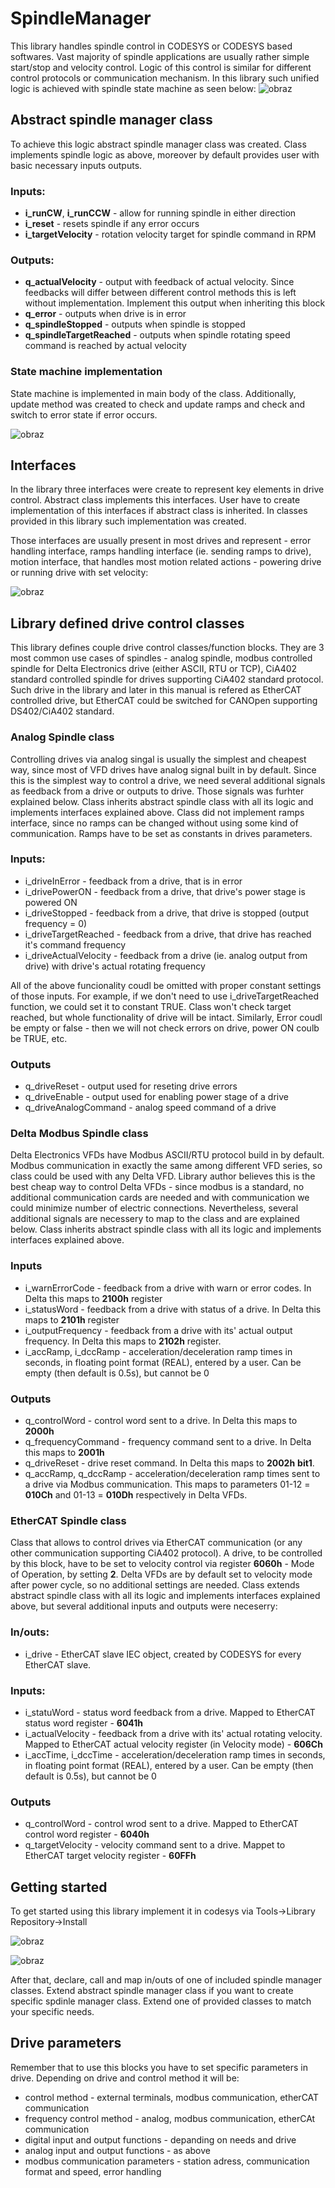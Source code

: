 # SpindleManager
This library handles spindle control in CODESYS or CODESYS based softwares. Vast majority of spindle applications are usually rather simple start/stop and velocity control. Logic of this control is similar for different control protocols or communication mechanism. In this library such unified logic is achieved with spindle state machine as seen below:
![obraz](https://user-images.githubusercontent.com/109360131/199506887-51aa946c-bda3-47a8-9ff8-1214ad516a49.png)

## Abstract spindle manager class
To achieve this logic abstract spindle manager class was created. Class implements spindle logic as above, moreover by default provides user with basic necessary inputs outputs. 

### Inputs:
- **i_runCW**, **i_runCCW** - allow for running spindle in either direction
- **i_reset** - resets spindle if any error occurs
- **i_targetVelocity** - rotation velocity target for spindle command in RPM

### Outputs:
- **q_actualVelocity** - output with feedback of actual velocity. Since feedbacks will differ between different control methods this is left without implementation. Implement this output when inheriting this block
- **q_error** - outputs when drive is in error
- **q_spindleStopped** - outputs when spindle is stopped
- **q_spindleTargetReached** - outputs when spindle rotating speed command is reached by actual velocity

### State machine implementation
State machine is implemented in main body of the class. Additionally, update method was created to check and update ramps and check and switch to error state if error occurs.

![obraz](https://user-images.githubusercontent.com/109360131/199514850-c8f1019e-2028-40c7-9c18-d2edeefc7484.png)

## Interfaces
In the library three interfaces were create to represent key elements in drive control. Abstract class implements this interfaces. User have to create implementation of this interfaces if abstract class is inherited. In classes provided in this library such implementation was created.

Those interfaces are usually present in most drives and represent - error handling interface, ramps handling interface (ie. sending ramps to drive), motion interface, that handles most motion related actions - powering drive or running drive with set velocity:

![obraz](https://user-images.githubusercontent.com/109360131/199517050-c2245a9a-d2fb-400e-8386-69ba32e994ec.png)

## Library defined drive control classes
This library defines couple drive control classes/function blocks. They are 3 most common use cases of spindles - analog spindle, modbus controlled spindle for Delta Electronics drive (either ASCII, RTU or TCP), CiA402 standard controlled spindle for drives supporting CiA402 standard protocol. Such drive in the library and later in this manual is refered as EtherCAT controlled drive, but EtherCAT could be switched for CANOpen supporting DS402/CiA402 standard.

### Analog Spindle class
Controlling drives via analog singal is usually the simplest and cheapest way, since most of VFD drives have analog signal built in by default. Since this is the simplest way to control a drive, we need several additional signals as feedback from a drive or outputs to drive. Those signals was furhter explained below. Class inherits abstract spindle class with all its logic and implements interfaces explained above. Class did not implement ramps interface, since no ramps can be changed without using some kind of communication. Ramps have to be set as constants in drives parameters.

### Inputs:
- i_driveInError - feedback from a drive, that is in error
- i_drivePowerON - feedback from a drive, that drive's power stage is powered ON
- i_driveStopped - feedback from a drive, that drive is stopped (output frequency = 0)
- i_driveTargetReached - feedback from a drive, that drive has reached it's command frequency
- i_driveActualVelocity - feedback from a drive (ie. analog output from drive) with drive's actual rotating frequency

All of the above funcionality coudl be omitted with proper constant settings of those inputs. For example, if we don't need to use i_driveTargetReached function, we could set it to constant TRUE. Class won't check target reached, but whole functionality of drive will be intact. Similarly, Error coudl be empty or false - then we will not check errors on drive, power ON coulb be TRUE, etc.

### Outputs
- q_driveReset - output used for reseting drive errors
- q_driveEnable - output used for enabling power stage of a drive
- q_driveAnalogCommand - analog speed command of a drive

### Delta Modbus Spindle class
Delta Electronics VFDs have Modbus ASCII/RTU protocol build in by default. Modbus communication in exactly the same among different VFD series, so class could be used with any Delta VFD. Library author believes this is the best cheap way to control Delta VFDs - since modbus is a standard, no additional communication cards are needed and with communication we could minimize number of electric connections. Nevertheless, several additional signals are necessery to map to the class and are explained below. Class inherits abstract spindle class with all its logic and implements interfaces explained above.

### Inputs
- i_warnErrorCode - feedback from a drive with warn or error codes. In Delta this maps to **2100h** register
- i_statusWord - feedback from a drive with status of a drive. In Delta this maps to **2101h** register
- i_outputFrequency - feedback from a drive with its' actual output frequency. In Delta this maps to **2102h** register.
- i_accRamp, i_dccRamp - acceleration/deceleration ramp times in seconds, in floating point format (REAL), entered by a user. Can be empty (then default is 0.5s), but cannot be 0

### Outputs
- q_controlWord - control word sent to a drive. In Delta this maps to **2000h**
- q_frequencyCommand - frequency command sent to a drive. In Delta this maps to **2001h**
- q_driveReset - drive reset command. In Delta this maps to **2002h** **bit1**.
- q_accRamp, q_dccRamp - acceleration/deceleration ramp times sent to a drive via Modbus communication. This maps to parameters 01-12 = **010Ch** and 01-13 = **010Dh** respectively in Delta VFDs.

### EtherCAT Spindle class
Class that allows to control drives via EtherCAT communication (or any other communication supporting CiA402 protocol). A drive, to be controlled by this block, have to be set to velocity control via register **6060h** - Mode of Operation, by setting **2**. Delta VFDs are by default set to velocity mode after power cycle, so no additional settings are needed. Class extends abstract spindle class with all its logic and implements interfaces explained above, but several additional inputs and outputs were neceserry:

### In/outs:
- i_drive - EtherCAT slave IEC object, created by CODESYS for every EtherCAT slave.

### Inputs:
- i_statuWord - status word feedback from a drive. Mapped to EtherCAT status word register - **6041h**
- i_actualVelocity - feedback from a drive with its' actual rotating velocity. Mapped to EtherCAT actual velocity register (in Velocity mode) - **606Ch**
- i_accTime, i_dccTime - acceleration/deceleration ramp times in seconds, in floating point format (REAL), entered by a user. Can be empty (then default is 0.5s), but cannot be 0

### Outputs
- q_controlWord - control wrod sent to a drive. Mapped to EtherCAT control word register - **6040h**
- q_targetVelocity - velocity command sent to a drive. Mappet to EtherCAT target velocity register - **60FFh**

## Getting started
To get started using this library implement it in codesys via Tools->Library Repository->Install

![obraz](https://user-images.githubusercontent.com/109360131/199534911-55964d2d-69b8-427d-a046-002ff551893e.png)

![obraz](https://user-images.githubusercontent.com/109360131/199535158-d722abda-f623-462c-8ed5-06410665930e.png)

After that, declare, call and map in/outs of one of included spindle manager classes. Extend abstract spindle manager class if you want to create specific spdinle manager class. Extend one of provided classes to match your specific needs.

## Drive parameters
Remember that to use this blocks you have to set specific parameters in drive. Depending on drive and control method it will be:
- control method - external terminals, modbus communication, etherCAT communication
- frequency control method - analog, modbus communication, etherCAt communication
- digital input and output functions - depanding on needs and drive
- analog input and output functions - as above
- modbus communication parameters - station adress, communication format and speed, error handling 
